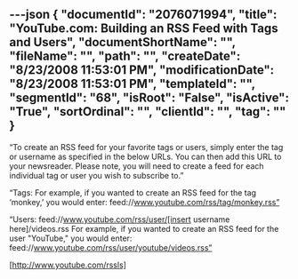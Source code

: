 ---json
{
  "documentId": "2076071994",
  "title": "YouTube.com: Building an RSS Feed with Tags and Users",
  "documentShortName": "",
  "fileName": "",
  "path": "",
  "createDate": "8/23/2008 11:53:01 PM",
  "modificationDate": "8/23/2008 11:53:01 PM",
  "templateId": "",
  "segmentId": "68",
  "isRoot": "False",
  "isActive": "True",
  "sortOrdinal": "",
  "clientId": "",
  "tag": ""
}
---

“To create an RSS feed for your favorite tags or users, simply enter the tag or username as specified in the below URLs. You can then add this URL to your newsreader. Please note, you will need to create a feed for each individual tag or user you wish to subscribe to.”

“Tags: For example, if you wanted to create an RSS feed for the tag ‘monkey,’ you would enter: feed://www.youtube.com/rss/tag/monkey.rss”

“Users: feed://www.youtube.com/rss/user/[insert username here]/videos.rss For example, if you wanted to create an RSS feed for the user &quot;YouTube,&quot; you would enter: feed://www.youtube.com/rss/user/youtube/videos.rss”

[http://www.youtube.com/rssls]
